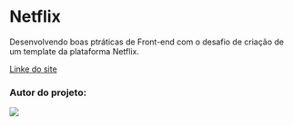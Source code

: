 # Netflix

Desenvolvendo boas ptráticas de Front-end  com o desafio de criação de um template da plataforma Netflix.

<a href="https://rian-url.github.io/Netfliquissi/" target="_blank"> Linke do site </a>

### Autor do projeto:

<a href="https://www.linkedin.com/in/developer-rian-vieira/">
<img src="https://img.shields.io/badge/LinkedIn-0077B5?style=for-the-badge&logo=linkedin&logoColor=white" />
</a>

